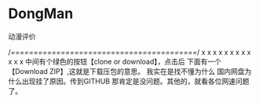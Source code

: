 # DongMan
动漫评价

/*=========================================*/
x
x
x
x
x
x
x
x
x
x
x
x
中间有个绿色的按钮【clone or download】，点击后 下面有一个【Download ZIP】,这就是下载压包的意思。
我实在是找不懂为什么 国内网盘为什么出现挂了原因。传到GITHUB 那肯定是没问题。其他的，就看各位网速问题了。



